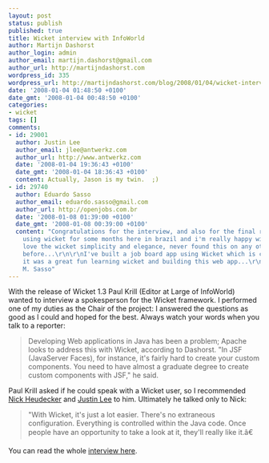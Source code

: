 ```yaml
---
layout: post
status: publish
published: true
title: Wicket interview with InfoWorld
author: Martijn Dashorst
author_login: admin
author_email: martijn.dashorst@gmail.com
author_url: http://martijndashorst.com
wordpress_id: 335
wordpress_url: http://martijndashorst.com/blog/2008/01/04/wicket-interview-with-infoworld/
date: '2008-01-04 01:48:50 +0100'
date_gmt: '2008-01-04 00:48:50 +0100'
categories:
- wicket
tags: []
comments:
- id: 29001
  author: Justin Lee
  author_email: jlee@antwerkz.com
  author_url: http://www.antwerkz.com
  date: '2008-01-04 19:36:43 +0100'
  date_gmt: '2008-01-04 18:36:43 +0100'
  content: Actually, Jason is my twin.  ;)
- id: 29740
  author: Eduardo Sasso
  author_email: eduardo.sasso@gmail.com
  author_url: http://openjobs.com.br
  date: '2008-01-08 01:39:00 +0100'
  date_gmt: '2008-01-08 00:39:00 +0100'
  content: "Congratulations for the interview, and also for the final release of wicket...\r\n\r\nI'm
    using wicket for some months here in brazil and i'm really happy with it. \r\n\r\nI
    love the wicket simplicity and elegance, never found this on any other java framework
    before...\r\n\r\nI've built a job board app using Wicket which is called openjobs,
    it was a great fun learning wicket and building this web app...\r\n\r\nCheers\r\n\r\nEduardo
    M. Sasso"
---
```

<p>
With the release of Wicket 1.3 Paul Krill (Editor at Large of InfoWorld) wanted to interview a spokesperson for the Wicket framework. I performed one of my duties as the Chair of the project: I answered the questions as good as I could and hoped for the best. Always watch your words when you talk to a reporter:</p>
<blockquote><p>Developing Web applications in Java has been a problem; Apache looks to address this with Wicket, according to Dashorst. "In JSF (JavaServer Faces), for instance, it's fairly hard to create your custom components. You need to have almost a graduate degree to create custom components with JSF," he said.</p></blockquote>
<p>
Paul Krill asked if he could speak with a Wicket user, so I recommended <a href="http://www.systemmobile.com/wp/" title="">Nick Heudecker</a> and <a href="http://www.antwerkz.com/wp/" title="Antwerkz, Inc.">Justin Lee</a> to him. Ultimately he talked only to Nick:</p>
<blockquote><p>"With Wicket, it's just a lot easier. There's no extraneous configuration. Everything is controlled within the Java code. Once people have an opportunity to take a look at it, they'll really like it.â€</p></blockquote>
<p>
You can read the whole <a href="http://www.infoworld.com/article/08/01/03/apache-wicket_1.html" title="Apache Wicket 1.3 set for Java Web development | InfoWorld | News | 2008-01-03 | By Paul Krill">interview here</a>.</p>

